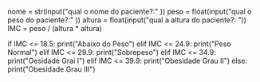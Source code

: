 nome = str(input("qual o nome do paciente?:" ))
peso = float(input("qual o peso do paciente?:" ))
altura = float(input("qual a altura do paciente?: "))
IMC = peso / (altura * altura)

if IMC <= 18.5:
    print("Abaixo do Peso")
elif IMC <= 24.9:
    print("Peso Normal")
elif IMC <= 29.9:
    print("Sobrepeso")
elif IMC <= 34.9:
    print("Oesidade Grai I")
elif IMC <= 39.9:
    print("Obesidade Grau II")
else:
     print("Obesidade Grau III")
